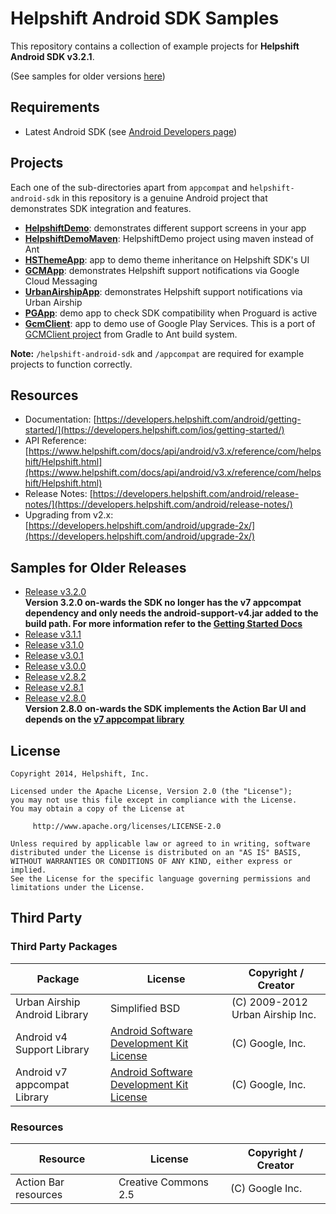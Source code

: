 # Helpshift Android SDK Samples

This repository contains a collection of example projects for **Helpshift Android SDK v3.2.1**.

(See samples for older versions [here](#samples-for-older-releases))

## Requirements

* Latest Android SDK (see [Android Developers page](http://developer.android.com/sdk/index.html))

## Projects

Each one of the sub-directories apart from `appcompat` and `helpshift-android-sdk` in this repository is a genuine Android project that demonstrates SDK integration and features.

* **[HelpshiftDemo](HelpshiftDemo)**: demonstrates different support screens in your app
* **[HelpshiftDemoMaven](HelpshiftDemoMaven)**: HelpshiftDemo project using maven instead of Ant
* **[HSThemeApp](HSThemeApp)**: app to demo theme inheritance on Helpshift SDK's UI
* **[GCMApp](GCMApp)**: demonstrates Helpshift support notifications via Google Cloud Messaging
* **[UrbanAirshipApp](UrbanAirshipApp)**: demonstrates Helpshift support notifications via Urban Airship
* **[PGApp](PGApp)**: demo app to check SDK compatibility when Proguard is active
* **[GcmClient](GcmClient)**: app to demo use of Google Play Services. This is a port of [GCMClient project](https://code.google.com/p/gcm/) from Gradle to Ant build system.

**Note:** `/helpshift-android-sdk` and `/appcompat` are required for example projects to function correctly.

## Resources
* Documentation: [https://developers.helpshift.com/android/getting-started/](https://developers.helpshift.com/ios/getting-started/)
* API Reference: [https://www.helpshift.com/docs/api/android/v3.x/reference/com/helpshift/Helpshift.html](https://www.helpshift.com/docs/api/android/v3.x/reference/com/helpshift/Helpshift.html)
* Release Notes: [https://developers.helpshift.com/android/release-notes/](https://developers.helpshift.com/android/release-notes/)
* Upgrading from v2.x: [https://developers.helpshift.com/android/upgrade-2x/](https://developers.helpshift.com/android/upgrade-2x/)

## Samples for Older Releases

* [Release v3.2.0](../../tree/3.2.0) <br />
    **Version 3.2.0 on-wards the SDK no longer has the v7 appcompat dependency and only needs the android-support-v4.jar added to the build path. For more information refer to the <a href="https://developers.helpshift.com/android/getting-started/" target="_blank">Getting Started Docs</a>**
* [Release v3.1.1](../../tree/3.1.1)
* [Release v3.1.0](../../tree/3.1.0)
* [Release v3.0.1](../../tree/3.0.1)
* [Release v3.0.0](../../tree/3.0.0)
* [Release v2.8.2](../../tree/2.8.2)
* [Release v2.8.1](../../tree/2.8.1)
* [Release v2.8.0](../../tree/2.8.0) <br />
    **Version 2.8.0 on-wards the SDK implements the Action Bar UI and depends on the <a href="http://developer.android.com/tools/support-library/features.html#v7" target="_blank">v7 appcompat library</a>**


## License

```
Copyright 2014, Helpshift, Inc.

Licensed under the Apache License, Version 2.0 (the "License");
you may not use this file except in compliance with the License.
You may obtain a copy of the License at

     http://www.apache.org/licenses/LICENSE-2.0

Unless required by applicable law or agreed to in writing, software
distributed under the License is distributed on an "AS IS" BASIS,
WITHOUT WARRANTIES OR CONDITIONS OF ANY KIND, either express or implied.
See the License for the specific language governing permissions and
limitations under the License.
```

## Third Party

### Third Party Packages

| Package       | License                               | Copyright / Creator
-----------------|---------------------------------------|---------------------
| Urban Airship Android Library | Simplified BSD | (C) 2009-2012 Urban Airship Inc.
| Android v4 Support Library | [Android Software Development Kit License](http://developer.android.com/sdk/terms.html) | (C) Google, Inc.
| Android v7 appcompat Library | [Android Software Development Kit License](http://developer.android.com/sdk/terms.html) | (C) Google, Inc.


### Resources

| Resource       | License                               | Copyright / Creator
-----------------|---------------------------------------|---------------------
| Action Bar resources | Creative Commons 2.5 | (C) Google Inc.
